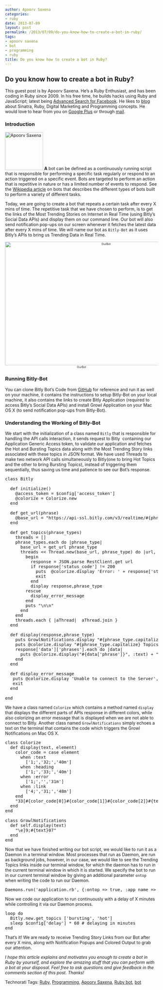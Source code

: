```yaml
---
author: Apoorv Saxena
categories:
- ruby
date: 2013-07-09
layout: post
permalink: /2013/07/09/do-you-know-how-to-create-a-bot-in-ruby/
tags:
- apoorv saxena
- bot
- programming
- ruby
title: Do you know how to create a bot in Ruby?
---
```


<div>
  <h2>
    Do you know how to create a bot in Ruby?
  </h2>

  <p class="update">
    This guest post is by Apoorv Saxena. He&#8217;s a Ruby Enthusiast, and has been coding in Ruby since 2009. In his free time, he builds hacks using Ruby and JavaScript; latest being <a href="https://advancedsearch.in/">Advanced Search for Facebook</a>. He likes to <a href="https://apoorv.quora.com/">blog</a> about Sinatra, Ruby, Digital Marketing and Programming concepts. He would love to hear from you on <a href="https://plus.google.com/102770387697474092552/about">Google Plus</a> or through <a href="mailto:root@apoorv.pro">mail</a>.
    </p> <!--more-->

  <h3>
    Introduction
  </h3>

  <p class="block">
    <img class="alignright" alt="Apoorv Saxena" src="http://rubylearning.com/images/apoorvsaxena.jpg" width="125" height="125" /> <b><span class="drop_cap">A</span></b> bot can be defined as a continuously running script that is responsible for performing a specific task regularly or respond to an action triggered on a specific event. Bots are targeted to perform an action that is repetitive in nature or has a limited number of events to respond. See the <a href="http://en.wikipedia.org/wiki/Internet_bot">Wikipedia article</a> on bots that describes the different types of bots built to perform a variety of different tasks.
  </p>

  <p>
    Today, we are going to create a bot that repeats a certain task after every X mins of time. The repetitive task that we have chosen to perform, is to get the links of the Most Trending Stories on Internet in Real Time (using Bitly&#8217;s Social Data APIs) and display them on our command line. Our bot will also send notification pop-ups on our screen whenever it fetches the latest data after every X mins of time. We will name our bot as <code>Bitly-Bot</code> as it uses Bitly&#8217;s APIs to bring us Trending Data in Real Time.
  </p>

  <div style="width: image 560 px; font-size: 80%; text-align: center;">
    <span style="font-size: 80%;"><a href="http://rubylearning.com/blog/media/OurBot.png"><img class="alignnone size-full wp-image-7531" title="OurBot" alt="OurBot" src="http://rubylearning.com/blog/media/OurBot.png" width="650" height="406" /></a></span>
  </div>

  <div style="width: image 560 px; font-size: 80%; text-align: center;">
    <span style="font-size: 80%;">OurBot</span>
  </div>

  <h3>
    Running Bitly-Bot
  </h3>

  <p>
    You can clone Bitly Bot&#8217;s Code from <a href="https://github.com/ApoorvSaxena/Bitly-Bot">GitHub</a> for reference and run it as well on your machine, it contains the instructions to setup Bitly-Bot on your local machine, it also contains the links to create Bitly Application (required to access Bitly&#8217;s Social Data APIs) and install Growl Application on your Mac OS X (to send notification pop-ups from Bitly-Bot).
  </p>

  <h3>
    Understanding the Working of Bitly-Bot
  </h3>

  <p>
    We start with the initialization of a class named <code>Bitly</code> that is responsible for handling the API calls interaction, it sends request to Bitly  containing our Application Generic Access token, to validate our application and fetches the Hot and Bursting Topics data along with the Most Trending Story links associated with these topics in JSON format. We have used Threads to make two network API calls simultaneously to Bitly(one to bring Hot Topics and the other to bring Bursting Topics), instead of triggering them sequentially, thus saving us time and patience to see our Bot&#8217;s response.
  </p>

  <pre>class Bitly

  def initialize()
    @access_token = $config['access_token']
    @colorize = Colorize.new
  end

  def get_url(phrase)
    @base_url = "https://api-ssl.bitly.com/v3/realtime/#{phrase}_phrases?access_token=#{@access_token}"
  end

  def get_topics(phrase_types)
    threads = []
    phrase_types.each do |phrase_type|
      base_url = get_url phrase_type
      threads &lt;&lt; Thread.new(base_url, phrase_type) do |url, phrase_type|
        begin
          response = JSON.parse RestClient.get url
          if response['status_code'] != 200
            puts  @colorize.display 'Error: ' + response['status_txt'] + '\n', :error
            exit
          end
          display response,phrase_type
        rescue
          display_error_message
        end
        puts "\n\n"
      end
    end
    threads.each { |aThread|  aThread.join }
  end

  def display(response,phrase_type)
    puts GrowlNotifications.display "#{phrase_type.capitalize} Topics"
    puts @colorize.display "#{phrase_type.capitalize} Topics", :heading
    response['data']['phrases'].each do |data|
      puts @colorize.display("#{data['phrase']}", :text) + " " + @colorize.display("http://bit.ly/#{data['ghashes'][0]['ghash']}", :link)
    end
  end

  def display_error_message
   puts @colorize.display 'Unable to connect to the Server', :error
   exit
  end

end</pre>

  <p>
    We have a class named <code>Colorize</code> which contains a method named <code>display</code> that displays the different parts of APIs response in different colors, while also colorizing an error message that is displayed when we are not able to connect to Bitly. Another class named <code>GrowlNotifications</code> simply echoes a text on the terminal that contains the code which triggers the Growl Notifications on Mac OS X.
  </p>

  <pre>class Colorize
  def display(text, element)
    color_code = case element
      when :text
        ['1;','32;','40m']
      when :heading
        ['1;','33;','40m']
      when :error
        ['1;','','31m']
      when :link
        ['4;','31;','48m']
    end
    "33[#{color_code[0]}#{color_code[1]}#{color_code[2]}#{text}33[0m"
  end
end  

class GrowlNotifications
  def self.display(text)
    "\e]9;#{text}07"
  end
end</pre>

  <p>
    Now that we have finished writing our bot script, we would like to run it as a Daemon in a terminal window. Most processes that run as Daemon, are run as background jobs, however, in our case, we would like to see the Trending Topics links inside our terminal window, for which the daemon has to run in the current terminal window in which it is started. We specify the bot to run in our current terminal window by giving an additional parameter <code>ontop</code> when writing the code to run our Daemon.
  </p>

  <pre>Daemons.run('application.rb', {:ontop =&gt; true, :app_name =&gt; 'Bitly-Bot'})</pre>

  <p>
    Now we code our application to run continuously with a delay of X minutes while controlling it via our Daemon process.
  </p>

  <pre>loop do
  Bitly.new.get_topics ['bursting', 'hot']
  sleep $config['delay'] * 60 # delaying in minutes
end</pre>

  <p>
    That&#8217;s it! We are ready to receive Trending Story Links from our Bot after every X mins, along with Notification Popups and Colored Output to grab our attention.
  </p>

  <p class="alert">
    <em>I hope this article explains and motivates you enough to create a bot in Ruby by yourself, and explore the amazing stuff that you can perform with a bot at your disposal. Feel free to ask questions and give feedback in the comments section of this post. Thanks!</em>
  </p>
</div>

Technorati Tags: <a href="http://technorati.com/tag/Ruby" rel="tag">Ruby</a>, <a href="http://technorati.com/tag/Programming" rel="tag"> Programming</a>, <a href="http://technorati.com/tag/Apoorv+Saxena" rel="tag"> Apoorv Saxena</a>, <a href="http://technorati.com/tag/Ruby+bot" rel="tag"> Ruby bot</a>, <a href="http://technorati.com/tag/bot" rel="tag"> bot</a>
